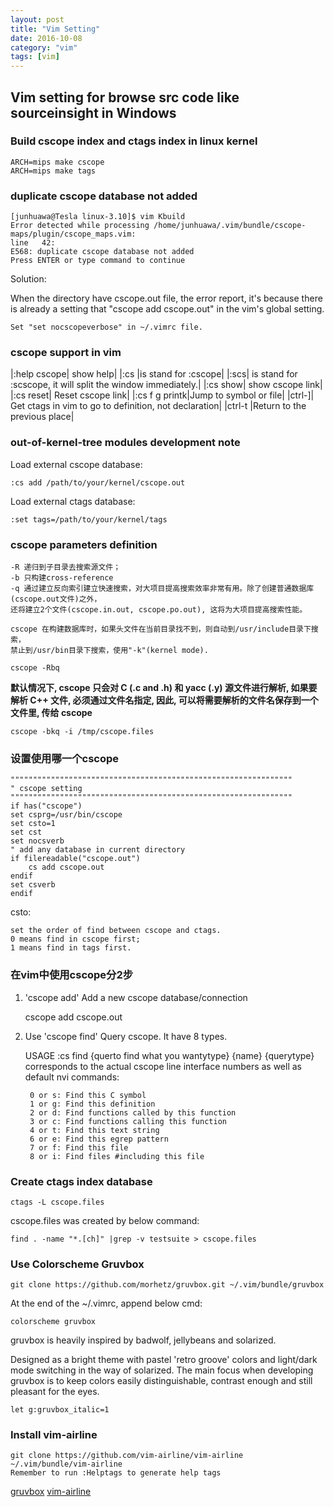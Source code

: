 ```yaml
---
layout: post
title: "Vim Setting"
date: 2016-10-08
category: "vim" 
tags: [vim]
---
```

## Vim setting for browse src code like sourceinsight in Windows

### Build cscope index and ctags index in linux kernel 

    ARCH=mips make cscope
    ARCH=mips make tags

### duplicate cscope database not added

    [junhuawa@Tesla linux-3.10]$ vim Kbuild 
    Error detected while processing /home/junhuawa/.vim/bundle/cscope-maps/plugin/cscope_maps.vim:
    line   42:
    E568: duplicate cscope database not added
    Press ENTER or type command to continue

Solution:

When the directory have cscope.out file, the error report, 
it's because there is already a setting that "cscope add cscope.out" in the vim's global setting. 

    Set "set nocscopeverbose" in ~/.vimrc file.

### cscope support in vim

|:help cscope| show help|
|:cs |is stand for :cscope|
|:scs| is stand for :scscope, it will split the window immediately.|
|:cs show| show cscope link|
|:cs reset| Reset cscope link|
|:cs f g printk|Jump to symbol or file|
|ctrl-]| Get ctags in vim to go to definition, not declaration|
|ctrl-t |Return to the previous place|

### out-of-kernel-tree modules development note

Load external cscope database:

    :cs add /path/to/your/kernel/cscope.out

Load external ctags database:

    :set tags=/path/to/your/kernel/tags


### cscope parameters definition

    -R 递归到子目录去搜索源文件；
    -b 只构建cross-reference
    -q 通过建立反向索引建立快速搜索，对大项目提高搜索效率非常有用。除了创建普通数据库(cscope.out文件)之外，
    还将建立2个文件(cscope.in.out, cscope.po.out), 这将为大项目提高搜索性能。 

    cscope 在构建数据库时，如果头文件在当前目录找不到，则自动到/usr/include目录下搜索，
    禁止到/usr/bin目录下搜索，使用"-k"(kernel mode).

    cscope -Rbq

**默认情况下, cscope 只会对 C (.c and .h) 和 yacc (.y) 源文件进行解析,
如果要解析 C++
文件, 必须通过文件名指定, 因此, 可以将需要解析的文件名保存到一个文件里, 传给 cscope**

    cscope -bkq -i /tmp/cscope.files

### 设置使用哪一个cscope

    """""""""""""""""""""""""""""""""""""""""""""""""""""""""""""""
    " cscope setting
    """""""""""""""""""""""""""""""""""""""""""""""""""""""""""""""
    if has("cscope")
    set csprg=/usr/bin/cscope
    set csto=1
    set cst
    set nocsverb
    " add any database in current directory
    if filereadable("cscope.out")
        cs add cscope.out
    endif
    set csverb
    endif

csto: 

    set the order of find between cscope and ctags.
    0 means find in cscope first;
    1 means find in tags first.

### 在vim中使用cscope分2步

1.  'cscope add' Add a new cscope database/connection

    cscope add cscope.out

2. Use 'cscope find' Query cscope. It have 8 types. 

    USAGE   :cs find {querto find what you wantytype} {name}
    {querytype} corresponds to the actual cscope line
    interface numbers as well as default nvi commands:

        0 or s: Find this C symbol
        1 or g: Find this definition
        2 or d: Find functions called by this function
        3 or c: Find functions calling this function
        4 or t: Find this text string
        6 or e: Find this egrep pattern
        7 or f: Find this file
        8 or i: Find files #including this file

### Create ctags index database

    ctags -L cscope.files

cscope.files was created by below command:

    find . -name "*.[ch]" |grep -v testsuite > cscope.files


### Use Colorscheme Gruvbox

    git clone https://github.com/morhetz/gruvbox.git ~/.vim/bundle/gruvbox

At the end of the ~/.vimrc, append below cmd:

    colorscheme gruvbox

gruvbox is heavily inspired by badwolf, jellybeans and solarized.

Designed as a bright theme with pastel 'retro groove' colors and light/dark mode switching in the way of solarized. The main focus when developing gruvbox is to keep colors easily distinguishable, contrast enough and still pleasant for the eyes.

    let g:gruvbox_italic=1

### Install vim-airline

    git clone https://github.com/vim-airline/vim-airline ~/.vim/bundle/vim-airline
    Remember to run :Helptags to generate help tags


[gruvbox](https://github.com/morhetz/gruvbox)
[vim-airline](https://github.com/bling/vim-airline)
